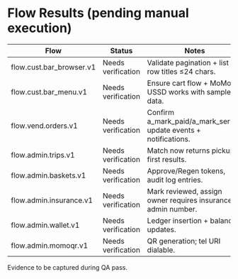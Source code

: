 # Flow Results (pending manual execution)

| Flow | Status | Notes |
| --- | --- | --- |
| flow.cust.bar_browser.v1 | Needs verification | Validate pagination + list row titles ≤24 chars. |
| flow.cust.bar_menu.v1 | Needs verification | Ensure cart flow + MoMo USSD works with sample data. |
| flow.vend.orders.v1 | Needs verification | Confirm a_mark_paid/a_mark_served update events + notifications. |
| flow.admin.trips.v1 | Needs verification | Match now returns pickup-first results. |
| flow.admin.baskets.v1 | Needs verification | Approve/Regen tokens, audit log entries. |
| flow.admin.insurance.v1 | Needs verification | Mark reviewed, assign owner requires insurance admin number. |
| flow.admin.wallet.v1 | Needs verification | Ledger insertion + balance updates. |
| flow.admin.momoqr.v1 | Needs verification | QR generation; tel URI dialable. |

Evidence to be captured during QA pass.
